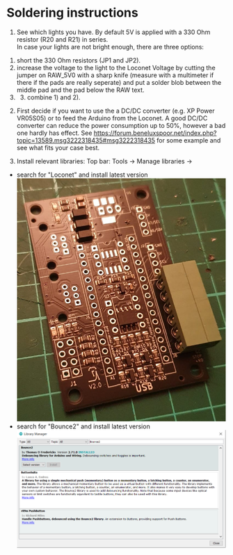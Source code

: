 # Soldering instructions

1. See which lights you have. By default 5V is applied with a 330 Ohm resistor (R20 and R21) in series.  
In case your lights are not bright enough, there are three options:  
  1) short the 330 Ohm resistors (JP1 and JP2). 
  2) increase the voltage to the light to the Loconet Voltage by cutting the jumper on RAW_5V0 with a sharp knife (measure with a multimeter if there if the pads are really seperate) and put a solder blob between the middle pad and the pad below the RAW text. 
  3) 3) combine 1) and 2).

2. First decide if you want to use the a DC/DC converter (e.g. XP Power VR05S05) or to feed the Arduino from the Loconet. A good DC/DC converter can reduce the power consumption up to 50%, however a bad one hardly has effect. See https://forum.beneluxspoor.net/index.php?topic=13589.msg3222318435#msg3222318435 for some example and see what fits your case best.

2. Install relevant libraries: Top bar: Tools -> Manage libraries -> 
  - search for "Loconet" and install latest version  
  ![This is an image](/images/instructions/step1a.jpeg)
  - search for "Bounce2" and install latest version  
  ![This is an image](/images/instructions/Find_Bounce2_library.PNG)
  
